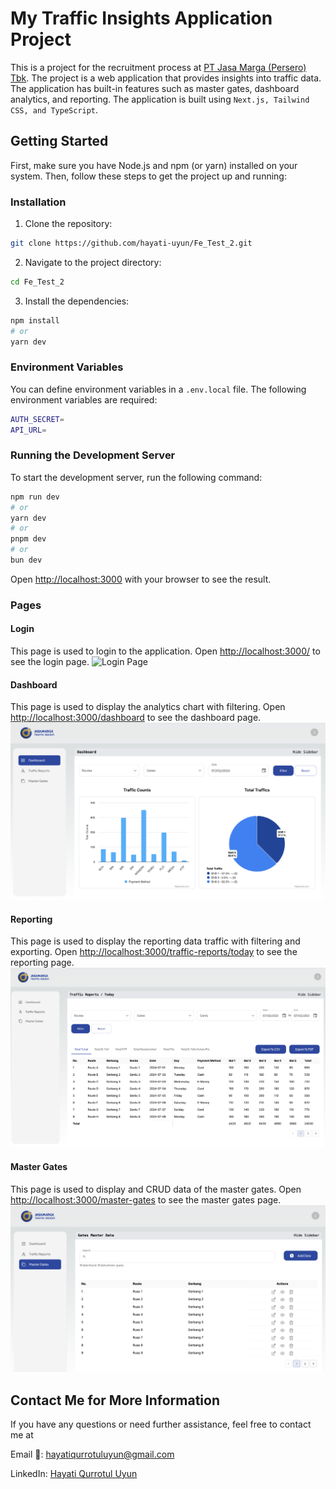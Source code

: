# My Traffic Insights Application Project

This is a project for the recruitment process at [PT Jasa Marga (Persero) Tbk](https://www.jasamarga.com/). The project is a web application that provides insights into traffic data. The application has built-in features such as master gates, dashboard analytics, and reporting. The application is built using `Next.js, Tailwind CSS, and TypeScript`.

## Getting Started

First, make sure you have Node.js and npm (or yarn) installed on your system. Then, follow these steps to get the project up and running:

### Installation

1. Clone the repository:
```bash
git clone https://github.com/hayati-uyun/Fe_Test_2.git
```
2. Navigate to the project directory:
```bash
cd Fe_Test_2
```
3. Install the dependencies:
```bash
npm install
# or
yarn dev
```

### Environment Variables

You can define environment variables in a `.env.local` file. The following environment variables are required:

```bash
AUTH_SECRET=
API_URL=
```

### Running the Development Server

To start the development server, run the following command:

```bash
npm run dev
# or
yarn dev
# or
pnpm dev
# or
bun dev
```

Open [http://localhost:3000](http://localhost:3000) with your browser to see the result.

### Pages

#### Login

This page is used to login to the application. Open [http://localhost:3000/](http://localhost:3000/) to see the login page.
![Login Page](image-1.png)

#### Dashboard

This page is used to display the analytics chart with filtering. Open [http://localhost:3000/dashboard](http://localhost:3000/dashboard) to see the dashboard page.
![Dashboard Page](image-2.png)

#### Reporting

This page is used to display the reporting data traffic with filtering and exporting. Open [http://localhost:3000/traffic-reports/today](http://localhost:3000/traffic-reports/today) to see the reporting page.
![Reporting Page](image-3.png)

#### Master Gates

This page is used to display and CRUD data of the master gates. Open [http://localhost:3000/master-gates](http://localhost:3000/master-gates) to see the master gates page.
![Master Gates Page](image-4.png)

## Contact Me for More Information

If you have any questions or need further assistance, feel free to contact me at 

Email 💌: [hayatiqurrotuluyun@gmail.com
](mailto:hayatiqurrotuluyun@gmail.com)

LinkedIn: [Hayati Qurrotul Uyun](https://www.linkedin.com/in/hayati-uyun/)

